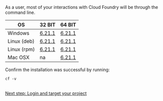 As a user, most of your interactions with Cloud Foundry will be through the command line.

<table class="content-table">
<thead>
<tr>
<th>OS</th>
<th>32 BIT</th>
<th>64 BIT</th>
</tr>
</thead>
<tbody>
<tr>
<td>Windows</td>
<td><a href="https://cli.run.pivotal.io/stable?release=windows32&amp;version=6.21.1&amp;source=pcf1.6">6.21.1</a></td>
<td><a href="https://cli.run.pivotal.io/stable?release=windows64&amp;version=6.21.1&amp;source=pcf1.6">6.21.1</a></td>
</tr>
<tr>
<td>Linux (deb)</td>
<td><a href="https://cli.run.pivotal.io/stable?release=debian32&amp;version=6.21.1&amp;source=pcf1.6">6.21.1</a></td>
<td><a href="https://cli.run.pivotal.io/stable?release=debian64&amp;version=6.21.1&amp;source=pcf1.6">6.21.1</a></td>
</tr>
<tr>
<td>Linux (rpm)</td>
<td><a href="https://cli.run.pivotal.io/stable?release=redhat32&amp;version=6.21.1&amp;source=pcf1.6">6.21.1</a></td>
<td><a href="https://cli.run.pivotal.io/stable?release=redhat64&amp;version=6.21.1&amp;source=pcf1.6">6.21.1</a></td>
</tr>
<tr>
<td>Mac OSX</td>
<td>na</td>
<td><a href="https://cli.run.pivotal.io/stable?release=macosx64&amp;version=6.21.1&amp;source=pcf1.6">6.21.1</a></td>
</tr>
</tbody>
</table>

<!--
<dl>
  <dt>Mac OSX</dt>
  <dd><a href="https://cli.run.pivotal.io/stable?release=windows32&version=6.21.1&source=pcf1.6">6.21.1</a></dd>
</dl>

<dl>
  <dt>Windows</dt>
  <dd><a href="https://cli.run.pivotal.io/stable?release=windows32&version=6.21.1&source=pcf1.6">32 BIT - 6.21.1</a></dd>
  <dd><a href="https://cli.run.pivotal.io/stable?release=windows64&version=6.21.1&source=pcf1.6">64 BIT - 6.21.1</a></dd>
</dl>

<dl>
  <dt>Linux (deb)</dt>
  <dd><a href="https://cli.run.pivotal.io/stable?release=debian32&version=6.21.1&source=pcf1.6">32 BIT - 6.21.1</a></dd>
  <dd><a href="https://cli.run.pivotal.io/stable?release=debian64&version=6.21.1&source=pcf1.6">64 BIT - 6.21.1</a></dd>
</dl>

<dl>
  <dt>Linux (rpm)</dt>
  <dd><a href="https://cli.run.pivotal.io/stable?release=redhat32&version=6.21.1&source=pcf1.6">32 BIT - 6.21.1</a></dd>
  <dd><a href="https://cli.run.pivotal.io/stable?release=redhat64&version=6.21.1&source=pcf1.6">64 BIT - 6.21.1</a></dd>
</dl>
-->

[w32]:https://cli.run.pivotal.io/stable?release=windows32&version=6.21.1&source=pcf1.6
[w64]: https://cli.run.pivotal.io/stable?release=windows64&version=6.21.1&source=pcf1.6
[l32d]: https://cli.run.pivotal.io/stable?release=debian32&version=6.21.1&source=pcf1.6
[l64d]: https://cli.run.pivotal.io/stable?release=debian64&version=6.21.1&source=pcf1.6
[l32r]: https://cli.run.pivotal.io/stable?release=redhat32&version=6.21.1&source=pcf1.6
[l64r]: https://cli.run.pivotal.io/stable?release=redhat64&version=6.21.1&source=pcf1.6
[osx64]: https://cli.run.pivotal.io/stable?release=macosx64&version=6.21.1&source=pcf1.6

Confirm the installation was successful by running:

```
cf -v
```
<br />
<a class="see-more" href="/usage/login/">Next step: Login and target your project</a>
